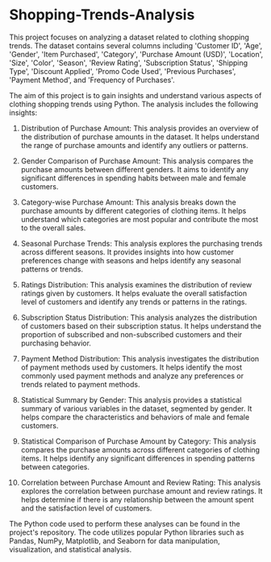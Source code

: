 # Shopping-Trends-Analysis
This project focuses on analyzing a dataset related to clothing shopping trends. The dataset contains several columns including 'Customer ID', 'Age', 'Gender', 'Item Purchased', 'Category', 'Purchase Amount (USD)', 'Location', 'Size', 'Color', 'Season', 'Review Rating', 'Subscription Status', 'Shipping Type', 'Discount Applied', 'Promo Code Used', 'Previous Purchases', 'Payment Method', and 'Frequency of Purchases'.

The aim of this project is to gain insights and understand various aspects of clothing shopping trends using Python. The analysis includes the following insights:

1. Distribution of Purchase Amount:
This analysis provides an overview of the distribution of purchase amounts in the dataset. It helps understand the range of purchase amounts and identify any outliers or patterns.

2. Gender Comparison of Purchase Amount:
This analysis compares the purchase amounts between different genders. It aims to identify any significant differences in spending habits between male and female customers.

3. Category-wise Purchase Amount:
This analysis breaks down the purchase amounts by different categories of clothing items. It helps understand which categories are most popular and contribute the most to the overall sales.

4. Seasonal Purchase Trends:
This analysis explores the purchasing trends across different seasons. It provides insights into how customer preferences change with seasons and helps identify any seasonal patterns or trends.

5. Ratings Distribution:
This analysis examines the distribution of review ratings given by customers. It helps evaluate the overall satisfaction level of customers and identify any trends or patterns in the ratings.

6. Subscription Status Distribution:
This analysis analyzes the distribution of customers based on their subscription status. It helps understand the proportion of subscribed and non-subscribed customers and their purchasing behavior.

7. Payment Method Distribution:
This analysis investigates the distribution of payment methods used by customers. It helps identify the most commonly used payment methods and analyze any preferences or trends related to payment methods.

8. Statistical Summary by Gender:
This analysis provides a statistical summary of various variables in the dataset, segmented by gender. It helps compare the characteristics and behaviors of male and female customers.

9. Statistical Comparison of Purchase Amount by Category:
This analysis compares the purchase amounts across different categories of clothing items. It helps identify any significant differences in spending patterns between categories.

10. Correlation between Purchase Amount and Review Rating:
This analysis explores the correlation between purchase amount and review ratings. It helps determine if there is any relationship between the amount spent and the satisfaction level of customers.

The Python code used to perform these analyses can be found in the project's repository. The code utilizes popular Python libraries such as Pandas, NumPy, Matplotlib, and Seaborn for data manipulation, visualization, and statistical analysis.
